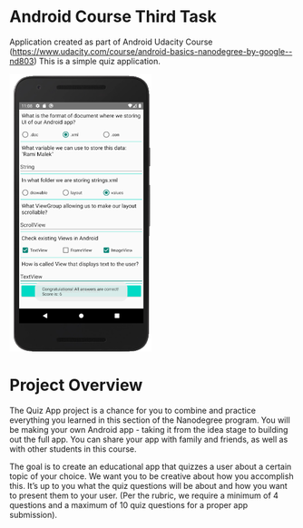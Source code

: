 # Android Course Third Task
Application created as part of Android Udacity Course (https://www.udacity.com/course/android-basics-nanodegree-by-google--nd803)
This is a simple quiz application.

<img src="https://github.com/Bonuseto/AndroidCourseThirdTask/blob/master/quizapp_screenshot.PNG" width="250">

# Project Overview
The Quiz App project is a chance for you to combine and practice everything you learned in this section of the Nanodegree program. You will be making your own Android app - taking it from the idea stage to building out the full app. You can share your app with family and friends, as well as with other students in this course.

The goal is to create an educational app that quizzes a user about a certain topic of your choice. We want you to be creative about how you accomplish this. It’s up to you what the quiz questions will be about and how you want to present them to your user. (Per the rubric, we require a minimum of 4 questions and a maximum of 10 quiz questions for a proper app submission).
